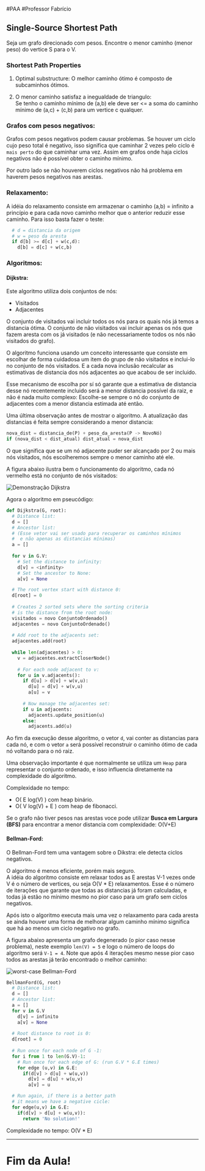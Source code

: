 
#PAA
#Professor Fabrício

## Single-Source Shortest Path

Seja um grafo direcionado com pesos. Encontre o
menor caminho (menor peso) do vertice S para o V.

### Shortest Path Properties

1. Optimal substructure:
   O melhor caminho ótimo é composto de subcaminhos ótimos.

2. O menor caminho satisfaz a inegualdade de triangulo:  
   Se tenho o caminho mínimo de (a,b) ele deve ser <=
   a soma do caminho mínimo de (a,c) + (c,b) para um vertice c qualquer.

### Grafos com pesos negativos:

Grafos com pesos negativos podem causar problemas. Se houver um ciclo
cujo peso total é negativo, isso significa que caminhar 2 vezes pelo
ciclo é `mais perto` do que caminhar uma vez. Assim em grafos
onde haja ciclos negativos não é possível obter o caminho mínimo.

Por outro lado se não houverem ciclos negativos não há problema
em haverem pesos negativos nas arestas.

### Relaxamento:
 
  A idéia do relaxamento consiste em armazenar o caminho
  (a,b) = infinito a princípio e para cada novo caminho
  melhor que o anterior reduzir esse caminho. Para isso
  basta fazer o teste:
  
```python
  # d = distancia da origem
  # w = peso da aresta
  if d[b] >= d[c] + w(c,d):
    d[b] = d[c] + w(c,b)
```

### Algoritmos:

#### Dijkstra:

Este algoritmo utiliza dois conjuntos de nós:

- Visitados
- Adjacentes

O conjunto de visitados vai incluir todos os nós para os quais nós
já temos a distancia ótima. O conjunto de não visitados vai incluir
apenas os nós que fazem aresta com os já visitados (e não necessariamente
todos os nós não visitados do grafo).

O algoritmo funciona usando um conceito interessante que consiste
em escolhar de forma cuidadosa um item do grupo de não visitados
e inclui-lo no conjunto de nós visitados.
E a cada nova inclusão recalcular as estimativas de distancia dos
nós adjacentes ao que acabou de ser incluido.

Esse mecanismo de escolha por sí só garante que a estimativa
de distancia desse nó recentemente incluido será a menor distancia
possível da raiz, e não é nada muito complexo:
Escolhe-se sempre o nó do conjunto de adjacentes com a menor
distancia estimada até então.

Uma última observação antes de mostrar o algoritmo.
A atualização das distancias é feita sempre considerando a menor
distancia:

```python
nova_dist = distancia_de(P) + peso_da_aresta(P -> NovoNó)
if (nova_dist < dist_atual) dist_atual = nova_dist
```

O que significa que se um nó adjacente puder ser alcançado por 2 ou mais nós
visitados, nós escolheremos sempre o menor caminho até ele.

A figura abaixo ilustra bem o funcionamento do algoritmo, cada nó vermelho
está no conjunto de nós visitados:

![Demonstração Dijkstra](images/dijkstra.gif "animação representando a execução")

Agora o algoritmo em pseucódigo:

```python
def Dijkstra(G, root):
  # Distance list:
  d = []
  # Ancestor list:
  # (Esse vetor vai ser usado para recuperar os caminhos mínimos
  #  e não apenas as distancias mínimas)
  a = []
  
  for v in G.V:
    # Set the distance to infinity:
    d[v] = <infinity>
    # Set the ancestor to None:
    a[v] = None

  # The root vertex start with distance 0:
  d[root] = 0
  
  # Creates 2 sorted sets where the sorting criteria
  # is the distance from the root node:
  visitados = novo ConjuntoOrdenado()
  adjacentes = novo ConjuntoOrdenado()
  
  # Add root to the adjacents set:
  adjacentes.add(root)
  
  while len(adjacentes) > 0:
    v = adjacentes.extractCloserNode()
    
    # For each node adjacent to v:
    for u in v.adjacents():
      if d[u] > d[v] + w(v,u):
        d[u] = d[v] + w(v,u)
        a[u] = v
        
      # Now manage the adjacentes set:
      if u in adjacents:
        adjacents.update_position(u)
      else:
        adjacents.add(u)
```

Ao fim da execução desse algoritmo, o vetor `d`, vai conter as distancias
para cada nó, e com o vetor `a` será possível reconstruir o caminho ótimo
de cada nó voltando para o nó raiz.

Uma observação importante é que normalmente se utiliza um `Heap` para representar
o conjunto ordenado, e isso influencia diretamente na complexidade do algoritmo.

Complexidade no tempo:

- O( E log(V) ) com heap binário.
- O( V log(V) + E ) com heap de fibonacci.

Se o grafo não tiver pesos nas arestas voce pode utilizar
**Busca em Largura (BFS)** para encontrar a menor distancia
com complexidade: O(V+E)

#### Bellman-Ford:

O Bellman-Ford tem uma vantagem sobre o Dikstra:
  ele detecta ciclos negativos.

O algoritmo é menos eficiente, porém mais seguro.  
A idéia do algoritmo consiste em relaxar todos as E
arestas V-1 vezes onde V é o número de vertices, ou seja
O(V * E) relaxamentos. Esse é o número de iterações que garante
que todas as distancias já foram calculadas, e todas já estão
no mínimo mesmo no pior caso para um grafo sem ciclos negativos.

Após isto o algoritmo executa mais uma vez o relaxamento para cada aresta
se ainda houver uma forma de melhorar algum caminho mínimo significa
que há ao menos um ciclo negativo no grafo.

A figura abaixo apresenta um grafo degenerado (o pior caso nesse problema), neste
exemplo `len(V) = 5` e  logo o número de loops do algoritmo será `V-1 = 4`.
Note que após 4 iterações mesmo nesse pior caso todos as arestas já terão encontrado
o melhor caminho:

![worst-case Bellman-Ford](images/bellman-ford.png)

```python
BellmanFord(G, root)
  # Distance list:
  d = []
  # Ancestor list:
  a = []
  for v in G.V
    d[v] = infinito
    a[v] = None
  
  # Root distance to root is 0:
  d[root] = 0
  
  # Run once for each node of G -1:
  for i from 1 to len(G.V)-1:
    # Run once for each edge of G: (run G.V * G.E times)
    for edge (u,v) in G.E:
      if(d[v] > d[u] + w(u,v))
        d[v] = d[u] + w(u,v)
        a[v] = u

  # Run again, if there is a better path
  # it means we have a negative cicle:
  for edge(u,v) in G.E:
    if(d[v] > d[u] + w(u,v)):
      return 'No solution!'
```

Complexidade no tempo: O(V * E)

---

# Fim da Aula!
